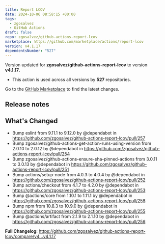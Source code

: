 ```yaml
---
title: Report LCOV
date: 2024-10-06 08:58:15 +00:00
tags:
  - zgosalvez
  - GitHub Actions
draft: false
repo: zgosalvez/github-actions-report-lcov
marketplace: https://github.com/marketplace/actions/report-lcov
version: v4.1.17
dependentsNumber: "527"
---
```



Version updated for **zgosalvez/github-actions-report-lcov** to version **v4.1.17**.
- This action is used across all versions by **527** repositories.

Go to the [GitHub Marketplace](https://github.com/marketplace/actions/report-lcov) to find the latest changes.

## Release notes

## What's Changed
* Bump eslint from 9.11.1 to 9.12.0 by @dependabot in https://github.com/zgosalvez/github-actions-report-lcov/pull/257
* Bump zgosalvez/github-actions-get-action-runs-using-version from 2.0.10 to 2.0.12 by @dependabot in https://github.com/zgosalvez/github-actions-report-lcov/pull/254
* Bump zgosalvez/github-actions-ensure-sha-pinned-actions from 3.0.11 to 3.0.13 by @dependabot in https://github.com/zgosalvez/github-actions-report-lcov/pull/251
* Bump actions/setup-node from 4.0.3 to 4.0.4 by @dependabot in https://github.com/zgosalvez/github-actions-report-lcov/pull/252
* Bump actions/checkout from 4.1.7 to 4.2.0 by @dependabot in https://github.com/zgosalvez/github-actions-report-lcov/pull/253
* Bump @actions/core from 1.10.1 to 1.11.1 by @dependabot in https://github.com/zgosalvez/github-actions-report-lcov/pull/258
* Bump npm from 10.8.3 to 10.9.0 by @dependabot in https://github.com/zgosalvez/github-actions-report-lcov/pull/255
* Bump @actions/artifact from 2.1.9 to 2.1.10 by @dependabot in https://github.com/zgosalvez/github-actions-report-lcov/pull/256


**Full Changelog**: https://github.com/zgosalvez/github-actions-report-lcov/compare/v4...v4.1.17
